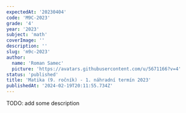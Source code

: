```yaml
---
expectedAt: '20230404'
code: 'M9C-2023'
grade: '4'
year: '2023'
subject: 'math'
coverImage: ''
description: ''
slug: 'm9c-2023'
author:
  name: 'Roman Samec'
  picture: 'https://avatars.githubusercontent.com/u/5671166?v=4'
status: 'published'
title: 'Matika (9. ročník) - 1. náhradní termín 2023'
publishedAt: '2024-02-19T20:11:55.734Z'
---
```


TODO: add some description